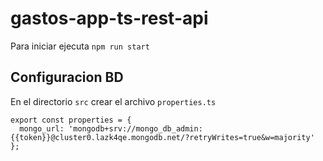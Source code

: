 # gastos-app-ts-rest-api

Para iniciar ejecuta `npm run start`

## Configuracion BD

En el directorio `src` crear el archivo `properties.ts`
```
export const properties = {
  mongo_url: 'mongodb+srv://mongo_db_admin:{{token}}@cluster0.lazk4qe.mongodb.net/?retryWrites=true&w=majority'
};
```
